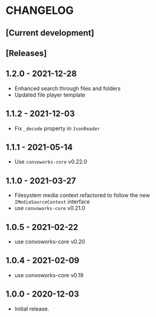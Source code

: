 # CHANGELOG

## [Current development]

## [Releases]

## 1.2.0 - 2021-12-28

* Enhanced search through files and folders
* Updated file player template

## 1.1.2 - 2021-12-03

* Fix `_decode` property in `JsonReader`

## 1.1.1 - 2021-05-14

* Use `convoworks-core` v0.22.0

## 1.1.0 - 2021-03-27

* Filesystem media context refactored to follow the new `IMediaSourceContext` interface
* use `convoworks-core` v0.21.0

## 1.0.5 - 2021-02-22

* use convoworks-core v0.20

## 1.0.4 - 2021-02-09

* use convoworks-core v0.19

## 1.0.0 - 2020-12-03

* Initial release.

